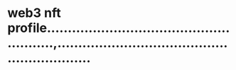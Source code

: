 # web3 nft profile.......................................................,.............................................................
